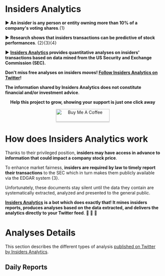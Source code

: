 # **Insiders Analytics**

 ► **An insider is any person or entity owning more than 10% of a company's voting shares**.{1}

 ► **Research shows that insiders transactions can be predictive of stock performances**. {2}{3}{4}

 ► **[Insiders Analytics](https://twitter.com/insidersanalyt1) provides quantitative analyses on insiders' transactions based on data mined from the US Security and Exchange Commission (SEC).**

**Don't miss free analyses on insiders moves! [Follow Insiders Analytics on Twitter](https://twitter.com/insidersanalyt1)!**

**The information shared by Insiders Analytics does not constitute financial and/or investment advice**.

<div align="center"> <p> <strong> Help this project to grow, showing your support is just one click away </strong> </p> </div>

<div style="text-align: center">
  <a href="https://www.buymeacoffee.com/..." target="_blank"><img src="https://www.buymeacoffee.com/assets/img/custom_images/orange_img.png" alt="Buy Me A Coffee" style="height: 41px !important;width: 174px !important;box-shadow: 0px 3px 2px 0px rgba(190, 190, 190, 0.5) !important;-webkit-box-shadow: 0px 3px 2px 0px rgba(190, 190, 190, 0.5) !important;" ></a>
</div>

# **How does Insiders Analytics work**

Thanks to their privileged position, **insiders may have access in advance to information that could impact a company stock price**. 

To enhance market fairness, **insiders are required by law to timely report their transactions** to the SEC which in turn makes them publicly available via the EDGAR system {3}.

Unfortunately, these documents stay silent until the data they contain are systematically extracted, analyzed and presented to the general public. 

**[Insiders Analytics](https://twitter.com/insidersanalyt1) is a bot which does exactly that! It mines insiders reports, produces analyses based on the data extracted, and delivers the analytics directly to your Twitter feed**. :robot: :robot: :robot: 

# **Analyses Details**

This section describes the different types of analysis [published on Twitter by Insiders Analytics](https://twitter.com/insidersanalyt1). 

## Daily Reports





